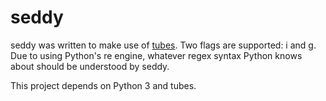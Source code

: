 # seddy
seddy was written to make use of [tubes](https://github.com/sys-fs/tubes). Two
flags are supported: i and g. Due to using Python's re engine, whatever regex
syntax Python knows about should be understood by seddy.

This project depends on Python 3 and tubes.
